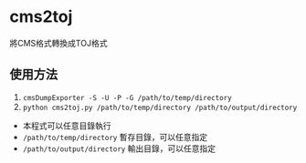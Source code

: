 # cms2toj
將CMS格式轉換成TOJ格式

## 使用方法
1. `cmsDumpExporter -S -U -P -G /path/to/temp/directory`
2. `python cms2toj.py /path/to/temp/directory /path/to/output/directory`

* 本程式可以任意目錄執行
* `/path/to/temp/directory` 暫存目錄，可以任意指定
* `/path/to/output/directory` 輸出目錄，可以任意指定
